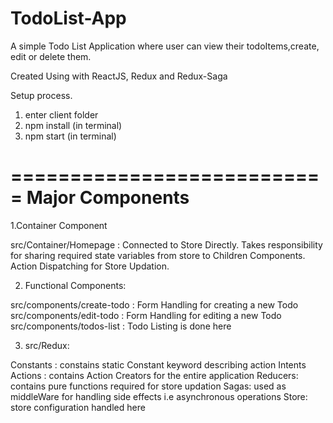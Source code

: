 # TodoList-App
A simple Todo List Application where user can view their todoItems,create, edit or delete them. 

Created Using with ReactJS, Redux and Redux-Saga


Setup process.

1. enter client folder
2. npm install (in terminal)
3. npm start (in terminal)


===========================
Major Components
===========================

1.Container Component

src/Container/Homepage :
Connected to Store Directly.
Takes responsibility for sharing required state variables from store to Children Components.
Action Dispatching for Store Updation.


2. Functional Components: 

src/components/create-todo : Form Handling for creating a new Todo
src/components/edit-todo : Form Handling for editing a new Todo
src/components/todos-list : Todo Listing is done here


3. src/Redux:

Constants : constains static Constant keyword describing action Intents
Actions : contains Action Creators for the entire application
Reducers: contains pure functions required for store updation
Sagas: used as middleWare for handling side effects i.e asynchronous operations
Store: store configuration handled here



